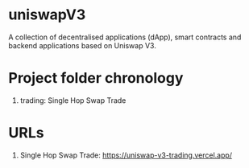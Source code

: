# uniswapV3

A collection of decentralised applications (dApp), smart contracts and  backend applications based on Uniswap V3.

# Project folder chronology
1. trading: Single Hop Swap Trade

# URLs
1. Single Hop Swap Trade: https://uniswap-v3-trading.vercel.app/